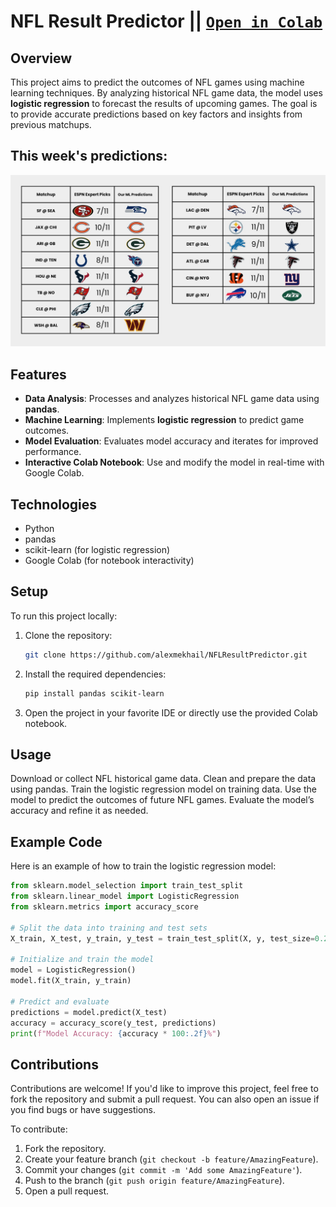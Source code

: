# NFL Result Predictor || [```Open in Colab```](https://colab.research.google.com/github/alexmekhail/NFLResultPredictor/blob/main/NFL_Result_Predictor.ipynb)

## Overview
This project aims to predict the outcomes of NFL games using machine learning techniques. By analyzing historical NFL game data, the model uses **logistic regression** to forecast the results of upcoming games. The goal is to provide accurate predictions based on key factors and insights from previous matchups.

## This week's predictions:
![Week 6](Week6Predictions.jpeg)

## Features
- **Data Analysis**: Processes and analyzes historical NFL game data using **pandas**.
- **Machine Learning**: Implements **logistic regression** to predict game outcomes.
- **Model Evaluation**: Evaluates model accuracy and iterates for improved performance.
- **Interactive Colab Notebook**: Use and modify the model in real-time with Google Colab.

## Technologies
- Python
- pandas
- scikit-learn (for logistic regression)
- Google Colab (for notebook interactivity)

## Setup
To run this project locally:

1. Clone the repository:
   ```bash
   git clone https://github.com/alexmekhail/NFLResultPredictor.git
2. Install the required dependencies:
   ```bash
   pip install pandas scikit-learn
3. Open the project in your favorite IDE or directly use the provided Colab notebook.

## Usage
Download or collect NFL historical game data.
Clean and prepare the data using pandas.
Train the logistic regression model on training data.
Use the model to predict the outcomes of future NFL games.
Evaluate the model’s accuracy and refine it as needed.

## Example Code
Here is an example of how to train the logistic regression model:
```python
from sklearn.model_selection import train_test_split
from sklearn.linear_model import LogisticRegression
from sklearn.metrics import accuracy_score

# Split the data into training and test sets
X_train, X_test, y_train, y_test = train_test_split(X, y, test_size=0.2)

# Initialize and train the model
model = LogisticRegression()
model.fit(X_train, y_train)

# Predict and evaluate
predictions = model.predict(X_test)
accuracy = accuracy_score(y_test, predictions)
print(f"Model Accuracy: {accuracy * 100:.2f}%")
```

## Contributions
Contributions are welcome! If you'd like to improve this project, feel free to fork the repository and submit a pull request. You can also open an issue if you find bugs or have suggestions.

To contribute:
1. Fork the repository.
2. Create your feature branch (`git checkout -b feature/AmazingFeature`).
3. Commit your changes (`git commit -m 'Add some AmazingFeature'`).
4. Push to the branch (`git push origin feature/AmazingFeature`).
5. Open a pull request.
